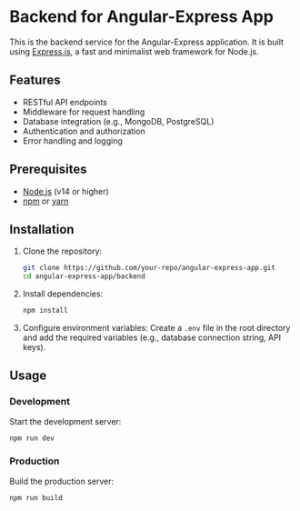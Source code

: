 # Backend for Angular-Express App

This is the backend service for the Angular-Express application. It is built using [Express.js](https://expressjs.com/), a fast and minimalist web framework for Node.js.

## Features

- RESTful API endpoints
- Middleware for request handling
- Database integration (e.g., MongoDB, PostgreSQL)
- Authentication and authorization
- Error handling and logging

## Prerequisites

- [Node.js](https://nodejs.org/) (v14 or higher)
- [npm](https://www.npmjs.com/) or [yarn](https://yarnpkg.com/)

## Installation

1. Clone the repository:
    ```bash
    git clone https://github.com/your-repo/angular-express-app.git
    cd angular-express-app/backend
    ```

2. Install dependencies:
    ```bash
    npm install
    ```

3. Configure environment variables:
    Create a `.env` file in the root directory and add the required variables (e.g., database connection string, API keys).

## Usage

### Development

Start the development server:
```bash
npm run dev
```

### Production

Build the production server:
```bash
npm run build
```
